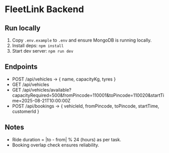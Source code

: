# FleetLink Backend

## Run locally
1. Copy `.env.example` to `.env` and ensure MongoDB is running locally.
2. Install deps: `npm install`
3. Start dev server: `npm run dev`

## Endpoints
- POST /api/vehicles  → { name, capacityKg, tyres }
- GET  /api/vehicles
- GET  /api/vehicles/available?capacityRequired=500&fromPincode=110001&toPincode=110020&startTime=2025-08-21T10:00:00Z
- POST /api/bookings → { vehicleId, fromPincode, toPincode, startTime, customerId }

## Notes
- Ride duration = |to - from| % 24 (hours) as per task.
- Booking overlap check ensures reliability.
